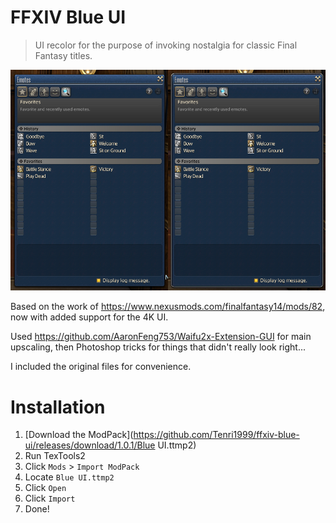 # FFXIV Blue UI

> UI recolor for the purpose of invoking nostalgia for classic Final Fantasy titles.

<p align="center">
  <img src="https://github.com/Tenri1999/ffxiv-blue-ui/blob/main/demo.png?raw=true">
</p>

Based on the work of https://www.nexusmods.com/finalfantasy14/mods/82, now with added support for the 4K UI.

Used https://github.com/AaronFeng753/Waifu2x-Extension-GUI for main upscaling, then Photoshop tricks for things that didn't really look right...

I included the original files for convenience.

# Installation 

1. [Download the ModPack](https://github.com/Tenri1999/ffxiv-blue-ui/releases/download/1.0.1/Blue UI.ttmp2)
2. Run TexTools2
3. Click `Mods` > `Import ModPack`
4. Locate `Blue UI.ttmp2`
5. Click `Open`
6. Click `Import`
7. Done!
